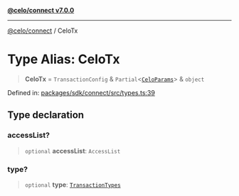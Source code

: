 [**@celo/connect v7.0.0**](../README.md)

***

[@celo/connect](../globals.md) / CeloTx

# Type Alias: CeloTx

> **CeloTx** = `TransactionConfig` & `Partial`\<[`CeloParams`](../interfaces/CeloParams.md)\> & `object`

Defined in: [packages/sdk/connect/src/types.ts:39](https://github.com/celo-org/developer-tooling/blob/master/packages/sdk/connect/src/types.ts#L39)

## Type declaration

### accessList?

> `optional` **accessList**: `AccessList`

### type?

> `optional` **type**: [`TransactionTypes`](TransactionTypes.md)
